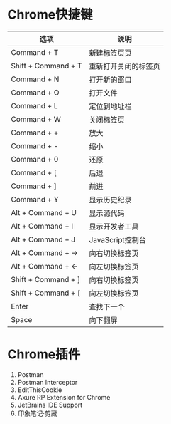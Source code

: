 # Chrome快捷键

|选项 | 说明 |
|--- |--- |
|Command + T | 新建标签页页 |
|Shift + Command + T | 重新打开关闭的标签页 |
|Command + N | 打开新的窗口 |
|Command + O | 打开文件 |
|Command + L | 定位到地址栏 |
|Command + W | 关闭标签页 |
|Command + + | 放大 |
|Command + - | 缩小 |
|Command + 0 | 还原 |
|Command + [ | 后退 |
|Command + ] | 前进 |
|Command + Y | 显示历史纪录 |
|Alt + Command + U | 显示源代码 |
|Alt + Command + I | 显示开发者工具 |
|Alt + Command + J | JavaScript控制台 |
|Alt + Command + → | 向右切换标签页 |
|Alt + Command + ← | 向左切换标签页 | 
|Shift + Command + ] | 向右切换标签页 |
|Shift + Command + [ | 向左切换标签页 | 
|Enter | 查找下一个 |
|Space | 向下翻屏 |


# Chrome插件
1. Postman
2. Postman Interceptor
3. EditThisCookie
4. Axure RP Extension for Chrome
5. JetBrains IDE Support
6. 印象笔记·剪藏